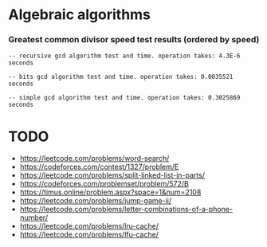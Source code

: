 # Algebraic algorithms

### Greatest common divisor speed test results (ordered by speed)
`-- recursive gcd algorithm test and time. operation takes: 4.3E-6 seconds`

`-- bits gcd algorithm test and time. operation takes: 0.0035521 seconds`

`-- simple gcd algorithm test and time. operation takes: 0.3025869 seconds`


# TODO

- https://leetcode.com/problems/word-search/
- https://codeforces.com/contest/1327/problem/E
- https://leetcode.com/problems/split-linked-list-in-parts/
- https://codeforces.com/problemset/problem/572/B
- https://timus.online/problem.aspx?space=1&num=2108
- https://leetcode.com/problems/jump-game-ii/
- https://leetcode.com/problems/letter-combinations-of-a-phone-number/
- https://leetcode.com/problems/lru-cache/
- https://leetcode.com/problems/lfu-cache/


